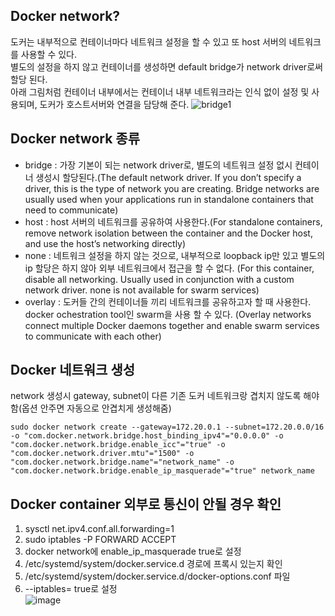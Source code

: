 ## Docker network?
도커는 내부적으로 컨테이너마다 네트워크 설정을 할 수 있고 또 host 서버의 네트워크를 사용할 수 있다.       
별도의 설정을 하지 않고 컨테이너를 생성하면 default bridge가 network driver로써 할당 된다.    
아래 그림처럼 컨테이너 내부에서는 컨테이너 내부 네트워크라는 인식 없이 설정 및 사용되며, 도커가 호스트서버와 연결을 담당해 준다. 
![bridge1](https://user-images.githubusercontent.com/13589283/151919401-0c6ada8f-6c78-45e6-978a-2030b7a871a5.png)


## Docker network 종류
 - bridge : 가장 기본이 되는 network driver로, 별도의 네트워크 설정 없시 컨테이너 생성시 할당된다.(The default network driver. If you don’t specify a driver, this is the type of network you are creating. Bridge networks are usually used when your applications run in standalone containers that need to communicate)
 - host : host 서버의 네트워크를 공유하여 사용한다.(For standalone containers, remove network isolation between the container and the Docker host, and use the host’s networking directly)
 - none : 네트워크 설정을 하지 않는 것으로, 내부적으로 loopback ip만 있고 별도의 ip 할당은 하지 않아 외부 네트워크에서 접근을 할 수 없다. (For this container, disable all networking. Usually used in conjunction with a custom network driver. none is not available for swarm services)
 - overlay : 도커들 간의 컨테이너들 끼리 네트워크를 공유하고자 할 때 사용한다. docker ochestration tool인 swarm을 사용 할 수 있다. (Overlay networks connect multiple Docker daemons together and enable swarm services to communicate with each other)


## Docker 네트워크 생성
network 생성시 gateway, subnet이 다른 기존 도커 네트워크랑 겹치지 않도록 해야함(옵션 안주면 자동으로 안겹치게 생성해줌)          
~~~
sudo docker network create --gateway=172.20.0.1 --subnet=172.20.0.0/16 -o "com.docker.network.bridge.host_binding_ipv4"="0.0.0.0" -o "com.docker.network.bridge.enable_icc"="true" -o "com.docker.network.driver.mtu"="1500" -o "com.docker.network.bridge.name"="network_name" -o "com.docker.network.bridge.enable_ip_masquerade"="true" network_name
~~~


## Docker container 외부로 통신이 안될 경우 확인   
  1. sysctl net.ipv4.conf.all.forwarding=1   
  2. sudo iptables -P FORWARD ACCEPT   
  3. docker network에 enable_ip_masquerade true로 설정   
  4. /etc/systemd/system/docker.service.d 경로에 프록시 있는지 확인   
  5. /etc/systemd/system/docker.service.d/docker-options.conf 파일   
  6. --iptables= true로 설정   
  ![image](https://user-images.githubusercontent.com/13589283/150479643-51f7655d-464a-40c0-9865-12b24b520486.png)
